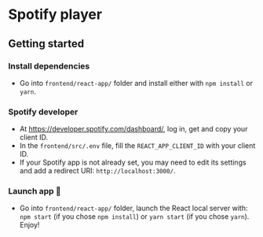 # Spotify player

## Getting started
### Install dependencies
- Go into `frontend/react-app/` folder and install either with `npm install` or `yarn`.

### Spotify developer
- At https://developer.spotify.com/dashboard/, log in, get and copy your client ID.
- In the `frontend/src/.env` file, fill the `REACT_APP_CLIENT_ID` with your client ID.
- If your Spotify app is not already set, you may need to edit its settings and add a redirect URI: `http://localhost:3000/`.

### Launch app 🚀
- Go into `frontend/react-app/` folder, launch the React local server with: `npm start` (if you chose `npm install`) or `yarn start` (if you chose `yarn`). Enjoy!